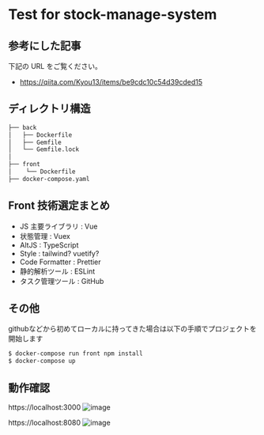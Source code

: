 # Test for stock-manage-system

## 参考にした記事

下記の URL をご覧ください。
- https://qiita.com/Kyou13/items/be9cdc10c54d39cded15


## ディレクトリ構造

```bash
├── back
│   ├── Dockerfile
│   ├── Gemfile
│   └── Gemfile.lock
│
├── front 
│    └── Dockerfile
├── docker-compose.yaml
```

## Front 技術選定まとめ

- JS 主要ライブラリ : Vue
- 状態管理 : Vuex
- AltJS : TypeScript
- Style : tailwind? vuetify?
- Code Formatter : Prettier
- 静的解析ツール : ESLint
- タスク管理ツール : GitHub

## その他
githubなどから初めてローカルに持ってきた場合は以下の手順でプロジェクトを開始します
```bash
$ docker-compose run front npm install
$ docker-compose up
```
## 動作確認

https://localhost:3000
![image](https://user-images.githubusercontent.com/46416157/122662912-9bf7a400-d1d1-11eb-9b28-2097899f8e24.png)


https://localhost:8080
![image](https://user-images.githubusercontent.com/46416157/123467805-e3e05600-d62b-11eb-8c99-bd03c681bf7b.png)

